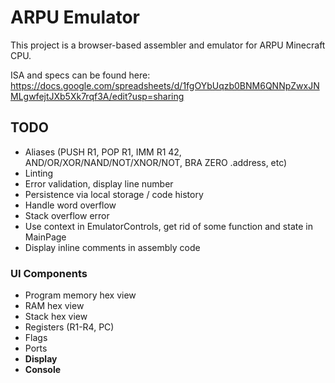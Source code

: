 # ARPU Emulator

This project is a browser-based assembler and emulator for ARPU Minecraft CPU.

ISA and specs can be found here: https://docs.google.com/spreadsheets/d/1fgOYbUqzb0BNM6QNNpZwxJNMLgwfejtJXb5Xk7rqf3A/edit?usp=sharing

## TODO
- Aliases (PUSH R1, POP R1, IMM R1 42, AND/OR/XOR/NAND/NOT/XNOR/NOT, BRA ZERO .address, etc)
- Linting
- Error validation, display line number
- Persistence via local storage / code history
- Handle word overflow
- Stack overflow error
- Use context in EmulatorControls, get rid of some function and state in MainPage
- Display inline comments in assembly code

### UI Components
- Program memory hex view
- RAM hex view
- Stack hex view
- Registers (R1-R4, PC)
- Flags
- Ports
- **Display**
- **Console**